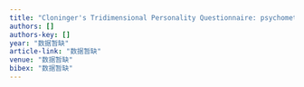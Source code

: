 ```yaml
---
title: "Cloninger's Tridimensional Personality Questionnaire: psychometric properties and construct validity in Taiwanese adults"
authors: []
authors-key: []
year: "数据暂缺"
article-link: "数据暂缺"
venue: "数据暂缺"
bibex: "数据暂缺"
---
```

